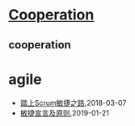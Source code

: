 # [Cooperation](http://cooperation.sisopipo.com)

## cooperation
# agile
* [踏上Scrum敏捷之路](/agile/agile-scrum),2018-03-07
* [敏捷宣言及原则](/agile/agile-manifesto),2019-01-21
